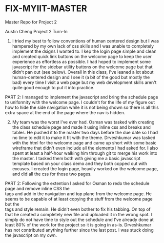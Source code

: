# FIX-MYIIT-MASTER
Master Repo for Project 2

Austin Cheng Project 2 Turn-In
1. I tried my best to follow conventions of human centered design but I was hampered by my own lack of css skills and I was unable to completely implement the dsigns I wanted to. I kep the login page simple and clean and created quick link buttons on the welcome page to keep the user experience as effortless as possible. I had hoped to implement some javascript for the sidebar utility buttons on the welcome page but that didn't pan out (see below). Overall in this class, I've leaned a lot about human-centered design and I see it (a bit of the good but mostly the bad) every time I visit a web page but my web development skills aren't quite good enough to put it into practice.

PART 2: I managed to implement the javascript and bring the schedule page to uniformity with the welcome page. I couldn't for the life of my figure out how to hide the side navigation while it is not being shown so there is all this extra space at the end of the page where the nav is hidden.

2. My team was the worst I've ever had. Osman was tasked with creating the class schedule page and made it using inline css and breaks and tables. He pushed it to the master two days before the due date so I had no time to edit it to make it fit with the theme. Drveshkumar was tasked with the html for the welcome page and came up short with some basic wireframe that didn't even include all the elements I had asked for. I also spent at least a half-hour walking him through git to merge his work into the master. I tasked them both with giving me a basic javascript template based on your class demo and they both copped out with excuses. I created the login page, heavily worked on the welcome page, and did all the css for those two pages.

PART 2: Following the extention I asked for Osman to redo the schedule page and remove inline CSS the <br> tags and add in the navigation and top plane from the welcome page. He seems to be capable of at least copying the stuff from the welcome page but the <br> tags and style remain. He didn't even bother to fix his tabbing. On top of that he created a completely new file and uploaded it in the wrong spot. I simply do not have time to style out the schedule and I've already done at least 80% of the work for the project so it is going in as-is. Drveshkumar has not contributed anything further since the last post. I was stuck doing the javascript on my own.
